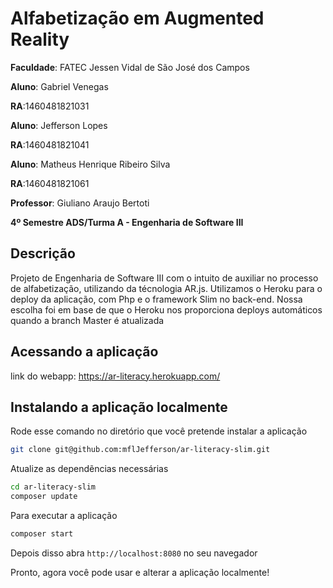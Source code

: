 
# Alfabetização em Augmented Reality


**Faculdade**: FATEC Jessen Vidal de São José dos Campos

**Aluno**: Gabriel Venegas

**RA**:1460481821031

**Aluno**: Jefferson Lopes

**RA**:1460481821041

**Aluno**: Matheus Henrique Ribeiro Silva

**RA**:1460481821061

**Professor**: Giuliano Araujo Bertoti

**4º Semestre ADS/Turma A - Engenharia de Software III**

## Descrição

Projeto de Engenharia de Software III com o intuito de auxiliar no processo de alfabetização, utilizando da técnologia AR.js. Utilizamos o Heroku para o deploy da aplicação, com Php e o framework Slim no back-end. Nossa escolha foi em base de que o Heroku nos proporciona deploys automáticos quando a branch Master é atualizada

## Acessando a aplicação

link do webapp: https://ar-literacy.herokuapp.com/

## Instalando a aplicação localmente

Rode esse comando no diretório que você pretende instalar a aplicação

```bash
git clone git@github.com:mflJefferson/ar-literacy-slim.git
```

Atualize as dependẽncias necessárias

```bash
cd ar-literacy-slim
composer update
```

Para executar a aplicação

```bash
composer start
```
Depois disso abra `http://localhost:8080` no seu navegador

Pronto, agora você pode usar e alterar a aplicação localmente!
